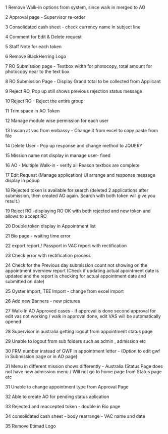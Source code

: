 1	Remove Walk-in options from system, since walk in merged to AO

2	Approval page - Supervisor re-order

3	Consolidated cash sheet - check currency name in subject line

4	Comment for Edit & Delete request

5	Staff Note for each token

6	Remove BlackHerring Logo

7	RO Submission page - Textbox width for photocopy, total amount for photocopy near to the text box

8	RO Submission Page - Display Grand total to be collected from Applicant

9	Reject RO, Pop up still shows previous rejection status message

10	Reject RO - Reject the entire group

11	Trim space in AO Token

12	Manage module wise permission for each user

13	Inscan at vac from embassy - Change it from excel to copy paste from file

14	Delete User - Pop up response and change method to JQUERY

15	Mission name not display in manage user- fixed

16	AO - Multiple Walk-in - verify all Reason textbox are complete 

17	Edit Request (Manage application) UI arrange and response message display in popup

18	Rejected token is available for search (deleted 2 applications after submission, then created AO again. Search with both token will
 give you result.)

19	Reject RO -displaying RO OK with both rejected and new token and allows to accept RO

20	Double token display in Appointment list

21	Bio page - waiting time error

22	export report / Passport in VAC report with rectification

23	Check error with rectification process

24	Check for the Previous day submission count not showing on the appointment overview report (Check if updating actual apointment 
date is updated and the report is checking for actual appointment date and submitted on date)

25	Oyster import, TEE Import - change from excel import

26	Add new Banners - new pictures

27	Walk-In AO Approved cases - if approval is done second approval for edit vas not working / walk in approval done, edit VAS will be 
automatically opened 

28	Supervisor in australia getting logout from appointment status page

29	Unable to logout from sub folders such as admin , admission etc

30	FRM number instead of GWF in appointment letter - (Option to edit gwf in Submission page or in AO page)

31	Menu in different mission shows differently - Australia (Status Page does not have new admission menu / Will not go to home page 
from Status page etc

31	Unable to change appointment type from Approval Page

32	Able to create AO for pending status aplication

33	Rejected and reaccepted token - double in Bio page

34	consolidated cash sheet - body rearrange - VAC name and date

35	Remove Etimad Logo
